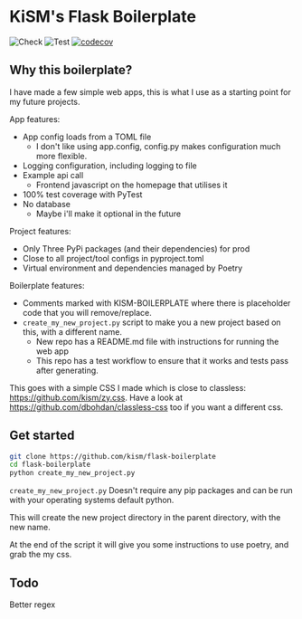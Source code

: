 # KiSM's Flask Boilerplate

![Check](https://github.com/kism/flask-boilerplate/actions/workflows/check.yml/badge.svg)
![Test](https://github.com/kism/flask-boilerplate/actions/workflows/test.yml/badge.svg)
[![codecov](https://codecov.io/github/kism/flask-boilerplate/graph/badge.svg?token=NARIB5JF9M)](https://codecov.io/github/kism/flask-boilerplate)

## Why this boilerplate?

I have made a few simple web apps, this is what I use as a starting point for my future projects.

App features:

- App config loads from a TOML file
  - I don't like using app.config, config.py makes configuration much more flexible.
- Logging configuration, including logging to file
- Example api call
  - Frontend javascript on the homepage that utilises it
- 100% test coverage with PyTest
- No database
  - Maybe i'll make it optional in the future

Project features:

- Only Three PyPi packages (and their dependencies) for prod
- Close to all project/tool configs in pyproject.toml
- Virtual environment and dependencies managed by Poetry

Boilerplate features:

- Comments marked with KISM-BOILERPLATE where there is placeholder code that you will remove/replace.
- `create_my_new_project.py` script to make you a new project based on this, with a different name.
  - New repo has a README.md file with instructions for running the web app
  - This repo has a test workflow to ensure that it works and tests pass after generating.

This goes with a simple CSS I made which is close to classless: <https://github.com/kism/zy.css>. Have a look at <https://github.com/dbohdan/classless-css> too if you want a different css.

## Get started

```bash
git clone https://github.com/kism/flask-boilerplate
cd flask-boilerplate
python create_my_new_project.py
```

`create_my_new_project.py` Doesn't require any pip packages and can be run with your operating systems default python.

This will create the new project directory in the parent directory, with the new name.

At the end of the script it will give you some instructions to use poetry, and grab the my css.

## Todo

Better regex

